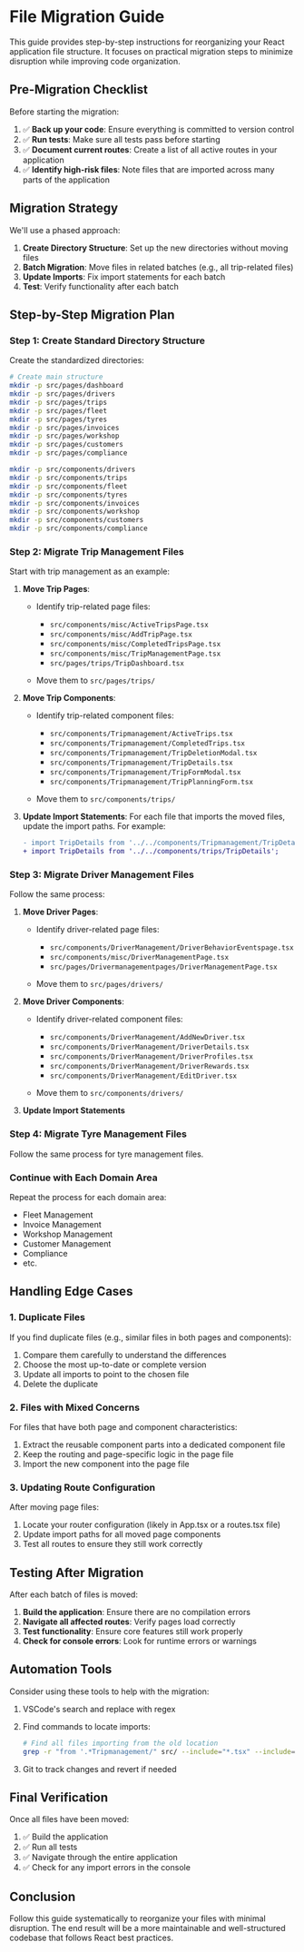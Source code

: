 # File Migration Guide

This guide provides step-by-step instructions for reorganizing your React application file structure. It focuses on practical migration steps to minimize disruption while improving code organization.

## Pre-Migration Checklist

Before starting the migration:

1. ✅ **Back up your code**: Ensure everything is committed to version control
2. ✅ **Run tests**: Make sure all tests pass before starting
3. ✅ **Document current routes**: Create a list of all active routes in your application
4. ✅ **Identify high-risk files**: Note files that are imported across many parts of the application

## Migration Strategy

We'll use a phased approach:

1. **Create Directory Structure**: Set up the new directories without moving files
2. **Batch Migration**: Move files in related batches (e.g., all trip-related files)
3. **Update Imports**: Fix import statements for each batch
4. **Test**: Verify functionality after each batch

## Step-by-Step Migration Plan

### Step 1: Create Standard Directory Structure

Create the standardized directories:

```bash
# Create main structure
mkdir -p src/pages/dashboard
mkdir -p src/pages/drivers
mkdir -p src/pages/trips
mkdir -p src/pages/fleet
mkdir -p src/pages/tyres
mkdir -p src/pages/invoices
mkdir -p src/pages/workshop
mkdir -p src/pages/customers
mkdir -p src/pages/compliance

mkdir -p src/components/drivers
mkdir -p src/components/trips
mkdir -p src/components/fleet
mkdir -p src/components/tyres
mkdir -p src/components/invoices
mkdir -p src/components/workshop
mkdir -p src/components/customers
mkdir -p src/components/compliance
```

### Step 2: Migrate Trip Management Files

Start with trip management as an example:

1. **Move Trip Pages**:
   - Identify trip-related page files:
     - `src/components/misc/ActiveTripsPage.tsx`
     - `src/components/misc/AddTripPage.tsx`
     - `src/components/misc/CompletedTripsPage.tsx`
     - `src/components/misc/TripManagementPage.tsx`
     - `src/pages/trips/TripDashboard.tsx`

   - Move them to `src/pages/trips/`

2. **Move Trip Components**:
   - Identify trip-related component files:
     - `src/components/Tripmanagement/ActiveTrips.tsx`
     - `src/components/Tripmanagement/CompletedTrips.tsx`
     - `src/components/Tripmanagement/TripDeletionModal.tsx`
     - `src/components/Tripmanagement/TripDetails.tsx`
     - `src/components/Tripmanagement/TripFormModal.tsx`
     - `src/components/Tripmanagement/TripPlanningForm.tsx`

   - Move them to `src/components/trips/`

3. **Update Import Statements**:
   For each file that imports the moved files, update the import paths. For example:

   ```diff
   - import TripDetails from '../../components/Tripmanagement/TripDetails';
   + import TripDetails from '../../components/trips/TripDetails';
   ```

### Step 3: Migrate Driver Management Files

Follow the same process:

1. **Move Driver Pages**:
   - Identify driver-related page files:
     - `src/components/DriverManagement/DriverBehaviorEventspage.tsx`
     - `src/components/misc/DriverManagementPage.tsx`
     - `src/pages/Drivermanagementpages/DriverManagementPage.tsx`

   - Move them to `src/pages/drivers/`

2. **Move Driver Components**:
   - Identify driver-related component files:
     - `src/components/DriverManagement/AddNewDriver.tsx`
     - `src/components/DriverManagement/DriverDetails.tsx`
     - `src/components/DriverManagement/DriverProfiles.tsx`
     - `src/components/DriverManagement/DriverRewards.tsx`
     - `src/components/DriverManagement/EditDriver.tsx`
     
   - Move them to `src/components/drivers/`

3. **Update Import Statements**

### Step 4: Migrate Tyre Management Files

Follow the same process for tyre management files.

### Continue with Each Domain Area

Repeat the process for each domain area:
- Fleet Management
- Invoice Management
- Workshop Management
- Customer Management
- Compliance
- etc.

## Handling Edge Cases

### 1. Duplicate Files

If you find duplicate files (e.g., similar files in both pages and components):

1. Compare them carefully to understand the differences
2. Choose the most up-to-date or complete version
3. Update all imports to point to the chosen file
4. Delete the duplicate

### 2. Files with Mixed Concerns

For files that have both page and component characteristics:

1. Extract the reusable component parts into a dedicated component file
2. Keep the routing and page-specific logic in the page file
3. Import the new component into the page file

### 3. Updating Route Configuration

After moving page files:

1. Locate your router configuration (likely in App.tsx or a routes.tsx file)
2. Update import paths for all moved page components
3. Test all routes to ensure they still work correctly

## Testing After Migration

After each batch of files is moved:

1. **Build the application**: Ensure there are no compilation errors
2. **Navigate all affected routes**: Verify pages load correctly
3. **Test functionality**: Ensure core features still work properly
4. **Check for console errors**: Look for runtime errors or warnings

## Automation Tools

Consider using these tools to help with the migration:

1. VSCode's search and replace with regex
2. Find commands to locate imports:

   ```bash
   # Find all files importing from the old location
   grep -r "from '.*Tripmanagement/" src/ --include="*.tsx" --include="*.ts"
   ```

3. Git to track changes and revert if needed

## Final Verification

Once all files have been moved:

1. ✅ Build the application
2. ✅ Run all tests
3. ✅ Navigate through the entire application
4. ✅ Check for any import errors in the console

## Conclusion

Follow this guide systematically to reorganize your files with minimal disruption. The end result will be a more maintainable and well-structured codebase that follows React best practices.

